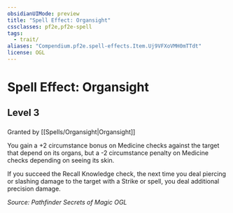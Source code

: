 ```yaml
---
obsidianUIMode: preview
title: "Spell Effect: Organsight"
cssclasses: pf2e,pf2e-spell
tags:
  - trait/
aliases: "Compendium.pf2e.spell-effects.Item.Uj9VFXoVMH0mTTdt"
license: OGL
---
```

# Spell Effect: Organsight
## Level 3
### 






Granted by [[Spells/Organsight|Organsight]]

You gain a +2 circumstance bonus on Medicine checks against the target that depend on its organs, but a -2 circumstance penalty on Medicine checks depending on seeing its skin.

If you succeed the Recall Knowledge check, the next time you deal piercing or slashing damage to the target with a Strike or spell, you deal additional precision damage.

*Source: Pathfinder Secrets of Magic*
*OGL*